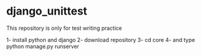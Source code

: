 # django_unittest
 This repository is only for test writing practice
 
1- install python and django
2- download repository
3- cd core
4- and type python manage.py runserver

